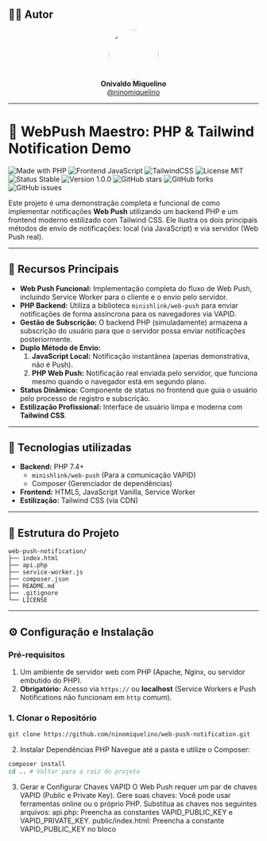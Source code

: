 ## 👨‍💻 Autor

<div align="center">
  <img src="https://avatars.githubusercontent.com/ninomiquelino" width="100" height="100" style="border-radius: 50%">
  <br>
  <strong>Onivaldo Miquelino</strong>
  <br>
  <a href="https://github.com/ninomiquelino">@ninomiquelino</a>
</div>

---

# 🔔 WebPush Maestro: PHP & Tailwind Notification Demo

![Made with PHP](https://img.shields.io/badge/PHP-777BB4?logo=php&logoColor=white)
![Frontend JavaScript](https://img.shields.io/badge/Frontend-JavaScript-F7DF1E?logo=javascript&logoColor=black)
![TailwindCSS](https://img.shields.io/badge/TailwindCSS-38B2AC?logo=tailwindcss&logoColor=white)
![License MIT](https://img.shields.io/badge/License-MIT-green)
![Status Stable](https://img.shields.io/badge/Status-Stable-success)
![Version 1.0.0](https://img.shields.io/badge/Version-1.0.0-blue)
![GitHub stars](https://img.shields.io/github/stars/NinoMiquelino/web-push-notification?style=social)
![GitHub forks](https://img.shields.io/github/forks/NinoMiquelino/web-push-notification?style=social)
![GitHub issues](https://img.shields.io/github/issues/NinoMiquelino/web-push-notification)

Este projeto é uma demonstração completa e funcional de como implementar notificações **Web Push** utilizando um backend PHP e um frontend moderno estilizado com Tailwind CSS. Ele ilustra os dois principais métodos de envio de notificações: local (via JavaScript) e via servidor (Web Push real).

---

## 🌟 Recursos Principais

* **Web Push Funcional:** Implementação completa do fluxo de Web Push, incluindo Service Worker para o cliente e o envio pelo servidor.
* **PHP Backend:** Utiliza a biblioteca `minishlink/web-push` para enviar notificações de forma assíncrona para os navegadores via VAPID.
* **Gestão de Subscrição:** O backend PHP (simuladamente) armazena a subscrição do usuário para que o servidor possa enviar notificações posteriormente.
* **Duplo Método de Envio:**
    1.  **JavaScript Local:** Notificação instantânea (apenas demonstrativa, não é Push).
    2.  **PHP Web Push:** Notificação real enviada pelo servidor, que funciona mesmo quando o navegador está em segundo plano.
* **Status Dinâmico:** Componente de status no frontend que guia o usuário pelo processo de registro e subscrição.
* **Estilização Profissional:** Interface de usuário limpa e moderna com **Tailwind CSS**.

---

## 🧠 Tecnologias utilizadas

* **Backend:** PHP 7.4+
    * `minishlink/web-push` (Para a comunicação VAPID)
    * Composer (Gerenciador de dependências)
* **Frontend:** HTML5, JavaScript Vanilla, Service Worker
* **Estilização:** Tailwind CSS (via CDN)

---

## 🧩 Estrutura do Projeto
```
web-push-notification/
├── index.html
├── api.php
├── service-worker.js
├── composer.json
├── README.md
├── .gitignore
└── LICENSE
```

---

## ⚙️ Configuração e Instalação

### Pré-requisitos

1.  Um ambiente de servidor web com PHP (Apache, Nginx, ou servidor embutido do PHP).
2.  **Obrigatório:** Acesso via `https://` ou **localhost** (Service Workers e Push Notifications não funcionam em `http` comum).

### 1. Clonar o Repositório

   ```bash
   git clone https://github.com/ninomiquelino/web-push-notification.git
   ```

2. Instalar Dependências PHP
​Navegue até a pasta  e utilize o Composer:

```bash
composer install
cd .. # Voltar para a raiz do projeto
   ```

3. Gerar e Configurar Chaves VAPID
​O Web Push requer um par de chaves VAPID (Public e Private Key).
​Gere suas chaves: Você pode usar ferramentas online ou o próprio PHP.
​Substitua as chaves nos seguintes arquivos:
​api.php: Preencha as constantes VAPID_PUBLIC_KEY e VAPID_PRIVATE_KEY.
​public/index.html: Preencha a constante VAPID_PUBLIC_KEY no bloco <script>.
​Importante: O VAPID_SUBJECT em src/api.php deve ser um mailto: válido (ex: mailto:voce@exemplo.com).

​4. Executar o Servidor
​Para testes rápidos, você pode usar o servidor embutido do PHP:

# Execute na raiz do projeto
```bash
php -S localhost:8001
```

​• Verifique: O frontend (index.html) deve estar acessível em http://localhost:8001/public/index.html e o backend em http://localhost:8001/api.php.

​5. Configurar o Endpoint da API
​Edite o arquivo public/index.html e ajuste a constante API_URL para o endpoint correto da sua API:

// public/index.html
```bash
const API_URL = 'http://localhost:8001/api.php'; 
```

---

## 📝 Instruções de Uso

​Acesso: Abra http://localhost:8001/public/index.html no seu navegador (Chrome ou Firefox são recomendados).
​Permissão: O navegador pedirá permissão para exibir notificações. Permita.
​Status: O componente de status irá indicar:
​Service Worker registrado
​Usuário inscrito com sucesso
​Subscrição salva no backend (Um arquivo subscription.json deve ter sido criado em src/).
​Teste 1 (JS Local): Clique em Enviar Notificação (Frontend - JS). Uma notificação aparecerá instantaneamente (este é o método local, não usa o servidor).
​Teste 2 (PHP Web Push): Clique em Enviar Notificação (Backend - PHP Push).
​O frontend envia uma requisição ao api.php.
​O api.php usa sua chave privada VAPID para assinar a mensagem e envia o push para o provedor (ex: FCM do Google).
​O provedor envia a notificação para o Service Worker do seu navegador, que a exibe. Esta notificação funciona mesmo com o navegador minimizado!
​
🛑 Notas de Segurança e Produção
​Chaves VAPID: Em produção, NUNCA exponha a VAPID_PRIVATE_KEY em nenhum lugar do código frontend ou arquivos públicos. Ela deve ser usada apenas no backend.
​Armazenamento de Subscrição: O método de salvar a subscrição em um arquivo (subscription.json) é apenas para demonstração. Em produção, use um banco de dados para armazenar as subscrições de forma persistente.
​HTTPS: Para qualquer ambiente que não seja localhost, o Web Push requer o uso de HTTPS.

---

## 🤝 Contribuições
Contribuições são sempre bem-vindas!  
Sinta-se à vontade para abrir uma [*issue*](https://github.com/NinoMiquelino/web-push-notification/issues) com sugestões ou enviar um [*pull request*](https://github.com/NinoMiquelino/web-push-notification/pulls) com melhorias.

---

## 💬 Contato
📧 [Entre em contato pelo LinkedIn](https://www.linkedin.com/in/onivaldomiquelino/)  
💻 Desenvolvido por **Onivaldo Miquelino**

---
